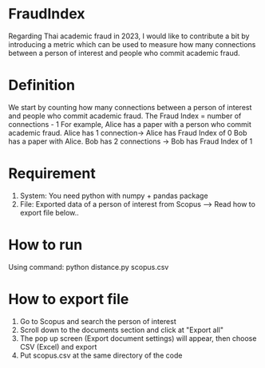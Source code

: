 # FraudIndex
Regarding Thai academic fraud in 2023, I would like to contribute a bit by introducing a metric which can be used to measure how many connections between a person of interest and people who commit academic fraud.

# Definition
We start by counting how many connections between a person of interest and people who commit academic fraud.
The Fraud Index = number of connections - 1
For example, Alice has a paper with a person who commit academic fraud. Alice has 1 connection-> Alice has Fraud Index of 0
Bob has a paper with Alice. Bob has 2 connections -> Bob has Fraud Index of 1

# Requirement
1. System: You need python with numpy + pandas package
2. File: Exported data of a person of interest from Scopus --> Read how to export file below..

# How to run
Using command:
python distance.py scopus.csv

# How to export file
1. Go to Scopus and search the person of interest
2. Scroll down to the documents section and click at "Export all"
3. The pop up screen (Export document settings) will appear, then choose CSV (Excel) and export
4. Put scopus.csv at the same directory of the code
